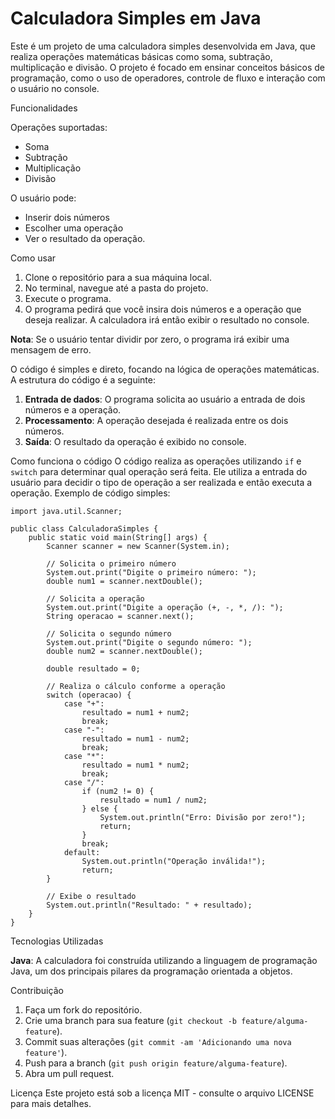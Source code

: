 # Calculadora Simples em Java
Este é um projeto de uma calculadora simples desenvolvida em Java, que realiza operações matemáticas básicas como soma, subtração, multiplicação e divisão. O projeto é focado em ensinar conceitos básicos de programação, como o uso de operadores, controle de fluxo e interação com o usuário no console.

Funcionalidades

Operações suportadas:
* Soma
* Subtração
* Multiplicação
* Divisão

O usuário pode:
* Inserir dois números
* Escolher uma operação
* Ver o resultado da operação.

Como usar
1. Clone o repositório para a sua máquina local.
2. No terminal, navegue até a pasta do projeto.
3. Execute o programa.
4. O programa pedirá que você insira dois números e a operação que deseja realizar. A calculadora irá então exibir o resultado no console.

**Nota**: Se o usuário tentar dividir por zero, o programa irá exibir uma mensagem de erro.


O código é simples e direto, focando na lógica de operações matemáticas. A estrutura do código é a seguinte:
1. **Entrada de dados**: O programa solicita ao usuário a entrada de dois números e a operação.
2. **Processamento**: A operação desejada é realizada entre os dois números.
3. **Saída**: O resultado da operação é exibido no console.

Como funciona o código
O código realiza as operações utilizando `if` e `switch` para determinar qual operação será feita. Ele utiliza a entrada do usuário para decidir o tipo de operação a ser realizada e então executa a operação. Exemplo de código simples:
````
import java.util.Scanner;

public class CalculadoraSimples {
    public static void main(String[] args) {
        Scanner scanner = new Scanner(System.in);

        // Solicita o primeiro número
        System.out.print("Digite o primeiro número: ");
        double num1 = scanner.nextDouble();

        // Solicita a operação
        System.out.print("Digite a operação (+, -, *, /): ");
        String operacao = scanner.next();

        // Solicita o segundo número
        System.out.print("Digite o segundo número: ");
        double num2 = scanner.nextDouble();

        double resultado = 0;

        // Realiza o cálculo conforme a operação
        switch (operacao) {
            case "+":
                resultado = num1 + num2;
                break;
            case "-":
                resultado = num1 - num2;
                break;
            case "*":
                resultado = num1 * num2;
                break;
            case "/":
                if (num2 != 0) {
                    resultado = num1 / num2;
                } else {
                    System.out.println("Erro: Divisão por zero!");
                    return;
                }
                break;
            default:
                System.out.println("Operação inválida!");
                return;
        }

        // Exibe o resultado
        System.out.println("Resultado: " + resultado);
    }
}
````

Tecnologias Utilizadas

**Java**: A calculadora foi construída utilizando a linguagem de programação Java, um dos principais pilares da programação orientada a objetos.

Contribuição
1. Faça um fork do repositório.
2. Crie uma branch para sua feature (`git checkout -b feature/alguma-feature`).
3. Commit suas alterações (`git commit -am 'Adicionando uma nova feature'`).
4. Push para a branch (`git push origin feature/alguma-feature`).
5. Abra um pull request.

Licença
Este projeto está sob a licença MIT - consulte o arquivo LICENSE para mais detalhes.
